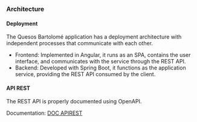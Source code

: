 ### Architecture

#### Deployment
The Quesos Bartolomé application has a deployment architecture with independent processes that communicate with each other.

- Frontend: Implemented in Angular, it runs as an SPA, contains the user interface, and communicates with the service through the REST API.
- Backend: Developed with Spring Boot, it functions as the application service, providing the REST API consumed by the client.

#### API REST
The REST API is properly documented using OpenAPI.

Documentation: [DOC APIREST](https://raw.githack.com/codeurjc-students/2025-QuesosBartolome/refs/heads/main/docs/OpenApi/openapi.html)